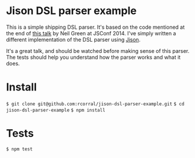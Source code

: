 Jison DSL parser example
========================

This is a simple shipping DSL parser. It's based on the code mentioned at the end of [this talk](https://github.com/ngreen77/Writing-Custom-DSLs) by Neil Green at JSConf 2014. I've simply written a different implementation of the DSL parser using [Jison](http://zaach.github.io/jison/).

It's a great talk, and should be watched before making sense of this parser.  
The tests should help you understand how the parser works and what it does.

Install
=======

`$ git clone git@github.com:rcorral/jison-dsl-parser-example.git`
`$ cd jison-dsl-parser-example`
`$ npm install`

Tests
=====

`$ npm test`
